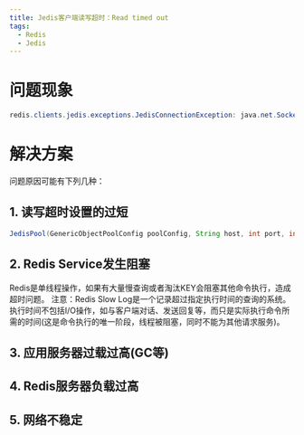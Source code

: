 ```yaml
---
title: Jedis客户端读写超时：Read timed out
tags:
  - Redis
  - Jedis
---
```

# 问题现象
```java
redis.clients.jedis.exceptions.JedisConnectionException: java.net.SocketTimeoutException: Read timed out
```
# 解决方案
问题原因可能有下列几种：
## 1. 读写超时设置的过短
```java
JedisPool(GenericObjectPoolConfig poolConfig, String host, int port, int timeout)
```
## 2. Redis Service发生阻塞
Redis是单线程操作，如果有大量慢查询或者淘汰KEY会阻塞其他命令执行，造成超时问题。
注意：Redis Slow Log是一个记录超过指定执行时间的查询的系统。执行时间不包括I/O操作，如与客户端对话、发送回复等，而只是实际执行命令所需的时间(这是命令执行的唯一阶段，线程被阻塞，同时不能为其他请求服务)。
## 3. 应用服务器过载过高(GC等)
## 4. Redis服务器负载过高

## 5. 网络不稳定